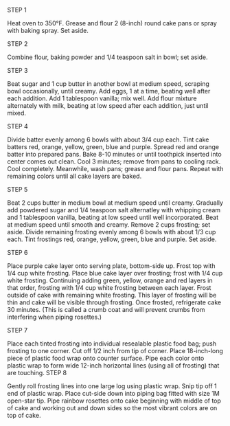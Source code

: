 STEP 1

Heat oven to 350°F. Grease and flour 2 (8-inch) round cake pans or spray with baking spray. Set aside.

STEP 2

Combine flour, baking powder and 1/4 teaspoon salt in bowl; set aside.

STEP 3

Beat sugar and 1 cup butter in another bowl at medium speed, scraping bowl occasionally, until creamy. Add eggs, 1 at a time, beating well after each addition. Add 1 tablespoon vanilla; mix well. Add flour mixture alternately with milk, beating at low speed after each addition, just until mixed.

STEP 4

Divide batter evenly among 6 bowls with about 3/4 cup each. Tint cake batters red, orange, yellow, green, blue and purple. Spread red and orange batter into prepared pans. Bake 8-10 minutes or until toothpick inserted into center comes out clean. Cool 3 minutes; remove from pans to cooling rack. Cool completely. Meanwhile, wash pans; grease and flour pans. Repeat with remaining colors until all cake layers are baked.

STEP 5

Beat 2 cups butter in medium bowl at medium speed until creamy. Gradually add powdered sugar and 1/4 teaspoon salt alternatley with whipping cream and 1 tablespoon vanilla, beating at low speed until well incorporated. Beat at medium speed until smooth and creamy. Remove 2 cups frosting; set aside. Divide remaining frosting evenly among 6 bowls with about 1/3 cup each. Tint frostings red, orange, yellow, green, blue and purple. Set aside.

STEP 6

Place purple cake layer onto serving plate, bottom-side up. Frost top with 1/4 cup white frosting. Place blue cake layer over frosting; frost with 1/4 cup white frosting. Continuing adding green, yellow, orange and red layers in that order, frosting with 1/4 cup white frosting between each layer. Frost outside of cake with remaining white frosting. This layer of frosting will be thin and cake will be visible through frosting. Once frosted, refrigerate cake 30 minutes. (This is called a crumb coat and will prevent crumbs from interfering when piping rosettes.)

STEP 7

Place each tinted frosting into individual resealable plastic food bag; push frosting to one corner. Cut off 1/2 inch from tip of corner. Place 18-inch-long piece of plastic food wrap onto counter surface. Pipe each color onto plastic wrap to form wide 12-inch horizontal lines (using all of frosting) that are touching.
STEP 8

Gently roll frosting lines into one large log using plastic wrap. Snip tip off 1 end of plastic wrap. Place cut-side down into piping bag fitted with size 1M open-star tip. Pipe rainbow rosettes onto cake beginning with middle of top of cake and working out and down sides so the most vibrant colors are on top of cake.